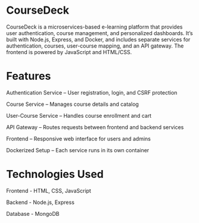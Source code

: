 # CourseDeck

CourseDeck is a microservices-based e-learning platform that provides user authentication, course management, and personalized dashboards. It’s built with Node.js, Express, and Docker, and includes separate services for authentication, courses, user-course mapping, and an API gateway. The frontend is powered by JavaScript and HTML/CSS.

# Features

Authentication Service – User registration, login, and CSRF protection

Course Service – Manages course details and catalog

User-Course Service – Handles course enrollment and cart

API Gateway – Routes requests between frontend and backend services

Frontend – Responsive web interface for users and admins

Dockerized Setup – Each service runs in its own container

# Technologies Used

Frontend - HTML, CSS, JavaScript

Backend - Node.js, Express

Database - MongoDB

